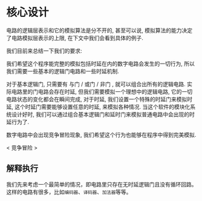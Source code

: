 # 核心设计

电路的逻辑层表示和它的模拟算法是分不开的, 甚至可以说,
模拟算法的能力决定了电路模拟层表示的上限, 在下文中我们会看到具体的例子.

我们目前来总结一下我们的要求:

我们希望这个程序能完整的模拟包括时延在内的数字电路会发生的一切行为,
所以我们需要一些基本的逻辑门电路和一些时延机制.

对于基本逻辑门, 只需要有 与门 / 或门 / 非门 , 就可以组合出所有的逻辑电路.
实际电路里的门电路会存在时延, 但我们需要模拟一个理想中的逻辑电路,
它的一切电路状态的变化都会在瞬间完成, 对于时延,
我们设置一个特殊的时延门来模拟时延,
这个时延门需要能够设置任意的时延, 来模拟各种情况.
当这个软件的模块化系统设计好时,
我们可以通过组合基本逻辑门和延时门来模拟普通电路中会出现的时延行为了.

数字电路中会出现竞争冒险现象, 我们希望这个行为也能够在程序中得到完美模拟.

< 竞争冒险 >

## 解释执行

我们先来考虑一个最简单的情况，即电路里只存在无时延逻辑门且没有循环回路。
这样的电路有很多，比如`编码器`、`译码器`、`加法器`等等。

